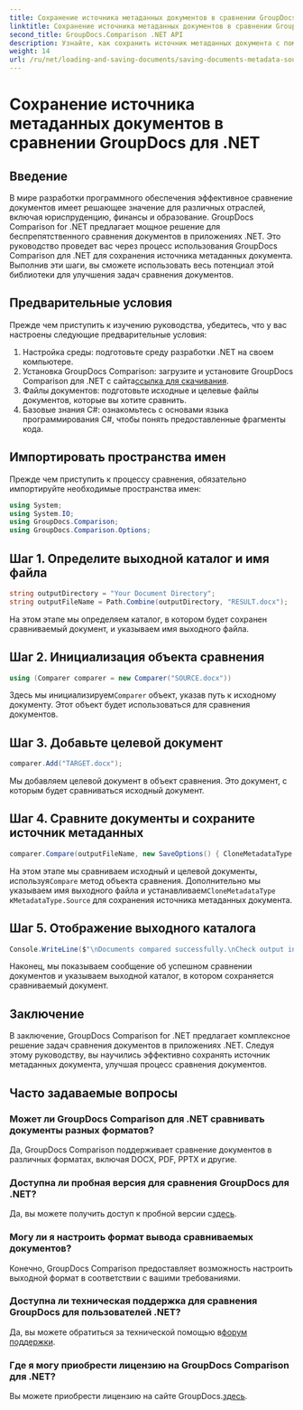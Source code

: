 ```yaml
---
title: Сохранение источника метаданных документов в сравнении GroupDocs для .NET
linktitle: Сохранение источника метаданных документов в сравнении GroupDocs для .NET
second_title: GroupDocs.Comparison .NET API
description: Узнайте, как сохранить источник метаданных документа с помощью GroupDocs Comparison для .NET. Следуйте нашему пошаговому руководству для беспрепятственного сравнения документов в вашей .NET.
weight: 14
url: /ru/net/loading-and-saving-documents/saving-documents-metadata-source/
---
```


# Сохранение источника метаданных документов в сравнении GroupDocs для .NET

## Введение
В мире разработки программного обеспечения эффективное сравнение документов имеет решающее значение для различных отраслей, включая юриспруденцию, финансы и образование. GroupDocs Comparison for .NET предлагает мощное решение для беспрепятственного сравнения документов в приложениях .NET. Это руководство проведет вас через процесс использования GroupDocs Comparison для .NET для сохранения источника метаданных документа. Выполнив эти шаги, вы сможете использовать весь потенциал этой библиотеки для улучшения задач сравнения документов.
## Предварительные условия
Прежде чем приступить к изучению руководства, убедитесь, что у вас настроены следующие предварительные условия:
1. Настройка среды: подготовьте среду разработки .NET на своем компьютере.
2.  Установка GroupDocs Comparison: загрузите и установите GroupDocs Comparison для .NET с сайта[ссылка для скачивания](https://releases.groupdocs.com/comparison/net/).
3. Файлы документов: подготовьте исходные и целевые файлы документов, которые вы хотите сравнить.
4. Базовые знания C#: ознакомьтесь с основами языка программирования C#, чтобы понять предоставленные фрагменты кода.

## Импортировать пространства имен
Прежде чем приступить к процессу сравнения, обязательно импортируйте необходимые пространства имен:
```csharp
using System;
using System.IO;
using GroupDocs.Comparison;
using GroupDocs.Comparison.Options;
```

## Шаг 1. Определите выходной каталог и имя файла
```csharp
string outputDirectory = "Your Document Directory";
string outputFileName = Path.Combine(outputDirectory, "RESULT.docx");
```
На этом этапе мы определяем каталог, в котором будет сохранен сравниваемый документ, и указываем имя выходного файла.
## Шаг 2. Инициализация объекта сравнения
```csharp
using (Comparer comparer = new Comparer("SOURCE.docx"))
```
 Здесь мы инициализируем`Comparer` объект, указав путь к исходному документу. Этот объект будет использоваться для сравнения документов.
## Шаг 3. Добавьте целевой документ
```csharp
comparer.Add("TARGET.docx");
```
Мы добавляем целевой документ в объект сравнения. Это документ, с которым будет сравниваться исходный документ.
## Шаг 4. Сравните документы и сохраните источник метаданных
```csharp
comparer.Compare(outputFileName, new SaveOptions() { CloneMetadataType = MetadataType.Source });
```
 На этом этапе мы сравниваем исходный и целевой документы, используя`Compare` метод объекта сравнения. Дополнительно мы указываем имя выходного файла и устанавливаем`CloneMetadataType` к`MetadataType.Source` для сохранения источника метаданных документа.
## Шаг 5. Отображение выходного каталога
```csharp
Console.WriteLine($"\nDocuments compared successfully.\nCheck output in {outputDirectory}.");
```
Наконец, мы показываем сообщение об успешном сравнении документов и указываем выходной каталог, в котором сохраняется сравниваемый документ.

## Заключение
В заключение, GroupDocs Comparison for .NET предлагает комплексное решение задач сравнения документов в приложениях .NET. Следуя этому руководству, вы научились эффективно сохранять источник метаданных документа, улучшая процесс сравнения документов.
## Часто задаваемые вопросы
### Может ли GroupDocs Comparison для .NET сравнивать документы разных форматов?
Да, GroupDocs Comparison поддерживает сравнение документов в различных форматах, включая DOCX, PDF, PPTX и другие.
### Доступна ли пробная версия для сравнения GroupDocs для .NET?
 Да, вы можете получить доступ к пробной версии с[здесь](https://releases.groupdocs.com/).
### Могу ли я настроить формат вывода сравниваемых документов?
Конечно, GroupDocs Comparison предоставляет возможность настроить выходной формат в соответствии с вашими требованиями.
### Доступна ли техническая поддержка для сравнения GroupDocs для пользователей .NET?
 Да, вы можете обратиться за технической помощью в[форум поддержки](https://forum.groupdocs.com/c/comparison/12).
### Где я могу приобрести лицензию на GroupDocs Comparison для .NET?
 Вы можете приобрести лицензию на сайте GroupDocs.[здесь](https://purchase.groupdocs.com/buy).